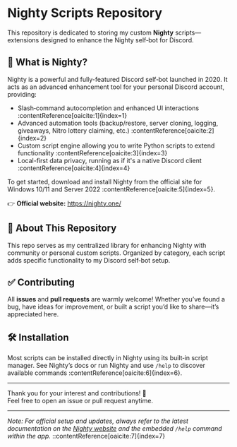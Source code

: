 # Nighty Scripts Repository

This repository is dedicated to storing my custom **Nighty** scripts—extensions designed to enhance the Nighty self‑bot for Discord.

## 🔧 What is Nighty?

Nighty is a powerful and fully-featured Discord self‑bot launched in 2020. It acts as an advanced enhancement tool for your personal Discord account, providing:

- Slash‑command autocompletion and enhanced UI interactions :contentReference[oaicite:1]{index=1}  
- Advanced automation tools (backup/restore, server cloning, logging, giveaways, Nitro lottery claiming, etc.) :contentReference[oaicite:2]{index=2}  
- Custom script engine allowing you to write Python scripts to extend functionality :contentReference[oaicite:3]{index=3}  
- Local-first data privacy, running as if it's a native Discord client :contentReference[oaicite:4]{index=4}  

To get started, download and install Nighty from the official site for Windows 10/11 and Server 2022 :contentReference[oaicite:5]{index=5}.

👉 **Official website:** https://nighty.one/

## 📁 About This Repository

This repo serves as my centralized library for enhancing Nighty with community or personal custom scripts. Organized by category, each script adds specific functionality to my Discord self‑bot setup.

## ✅ Contributing

All **issues** and **pull requests** are warmly welcome! Whether you’ve found a bug, have ideas for improvement, or built a script you’d like to share—it’s appreciated here.

## 🛠 Installation

Most scripts can be installed directly in Nighty using its built‑in script manager. See Nighty’s docs or run Nighty and use `/help` to discover available commands :contentReference[oaicite:6]{index=6}.

---

Thank you for your interest and contributions! 🙌  
Feel free to open an issue or pull request anytime.

---

*Note: For official setup and updates, always refer to the latest documentation on the [Nighty website](https://nighty.one) and the embedded `/help` command within the app.*
::contentReference[oaicite:7]{index=7}
